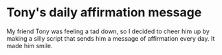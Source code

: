 # Tony's daily affirmation message
My friend Tony was feeling a tad down, so I decided to cheer him up by making a silly script that sends him a message of affirmation every day. It made him smile.
